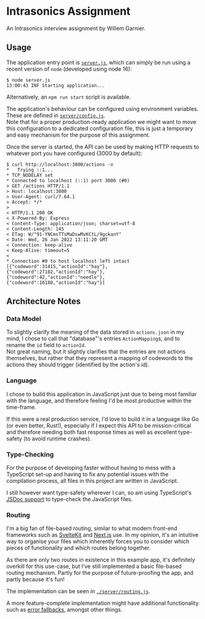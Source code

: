 # Intrasonics Assignment

An Intrasonics interview assignment by Willem Garnier.

## Usage

The application entry point is [`server.js`](./server.js), which can simply be
run using a recent version of `node` (developed using node 16):

```console
$ node server.js
13:00:43 INF Starting application...
```

Alternatively, an `npm run start` script is available.

The application's behaviour can be configured using environment variables. These
are defined in [`server/config.js`](./server/config.js).  \
Note that for a proper production-ready application we might want to move this
configuration to a dedicated configuration file, this is just a temporary and
easy mechanism for the purpose of this assignment.

Once the server is started, the API can be used by making HTTP requests to
whatever port you have configured (3000 by default):

```console
$ curl http://localhost:3000/actions -v
*   Trying ::1...
* TCP_NODELAY set
* Connected to localhost (::1) port 3000 (#0)
> GET /actions HTTP/1.1
> Host: localhost:3000
> User-Agent: curl/7.64.1
> Accept: */*
>
< HTTP/1.1 200 OK
< X-Powered-By: Express
< Content-Type: application/json; charset=utf-8
< Content-Length: 145
< ETag: W/"91-YNCmsTTsMaDswMvKCtL/9gckanY"
< Date: Wed, 26 Jan 2022 13:11:20 GMT
< Connection: keep-alive
< Keep-Alive: timeout=5
<
* Connection #0 to host localhost left intact
[{"codeword":31415,"actionId":"hay"},{"codeword":27182,"actionId":"hay"},{"codeword":42,"actionId":"needle"},{"codeword":16180,"actionId":"hay"}]
```

## Architecture Notes

### Data Model

To slightly clarify the meaning of the data stored in `actions.json` in my mind,
I chose to call that "database"'s entries `ActionMapping`s, and to rename the
`id` field to `actionId`.  \
Not great naming, but it slightly clarifies that the entries are not actions
themselves, but rather that they represent a mapping of codewords to the actions
they should trigger (identified by the action's id).

### Language

I chose to build this application in JavaScript just due to being most familiar
with the language, and therefore feeling I'd be most productive within the
time-frame.

If this were a real production service, I'd love to build it in a language like
Go (or even better, Rust!), especially if I expect this API to be
mission-critical and therefore needing both fast response times as well as
excellent type-safety (to avoid runtime crashes).

### Type-Checking

For the purpose of developing faster without having to mess with a TypeScript
set-up and having to fix any potential issues with the compilation process, all
files in this project are written in JavaScript.

I still however want type-safety wherever I can, so am using TypeScript's [JSDoc
support](https://www.typescriptlang.org/docs/handbook/jsdoc-supported-types.html)
to type-check the JavaScript files.

### Routing

I'm a big fan of file-based routing, similar to what modern front-end frameworks
such as [SvelteKit](https://kit.svelte.dev/docs#routing) and
[Next.js](https://nextjs.org/docs/routing/introduction) use. In my opinion, it's
an intuitive way to organise your files which inherently forces you to consider
which pieces of functionality and which routes belong together.

As there are only two routes in existence in this example app, it's definitely
overkill for this use-case, but I've still implemented a basic file-based
routing mechanism. Partly for the purpose of future-proofing the app, and partly
because it's fun!

The implementation can be seen in [`./server/routing.js`](./server/routing.js).

A more feature-complete implementation might have additional functionality such
as [error fallbacks](https://kit.svelte.dev/docs#layouts-error-pages), amongst
other things.
